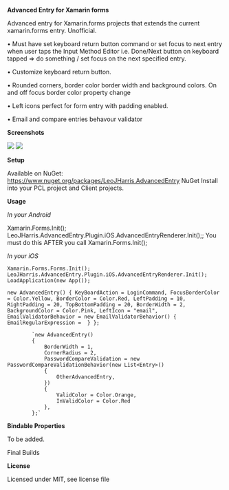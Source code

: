 **Advanced Entry for Xamarin forms**

Advanced entry for Xamarin.forms projects that extends the current xamarin.forms entry. Unofficial. 

• Must have set keyboard return button command or set focus to next entry when user taps the Input Method Editor i.e. Done/Next button on keyboard tapped => do something / set focus on the next specified entry. 

• Customize keyboard return button. 

• Rounded corners, border color border width and background colors. On and off focus border color property change 

• Left icons perfect for form entry with padding enabled.

• Email and compare entries behavour validator

**Screenshots**


![](https://github.com/LeoJHarris/AdvancedEntry/blob/master/ios.jpg) ![](https://github.com/LeoJHarris/AdvancedEntry/blob/master/android.png)

**Setup**

Available on NuGet: https://www.nuget.org/packages/LeoJHarris.AdvancedEntry NuGet Install into your PCL project and Client projects.

**Usage**

_In your Android_

Xamarin.Forms.Init();
LeoJHarris.AdvancedEntry.Plugin.iOS.AdvancedEntryRenderer.Init();;
You must do this AFTER you call Xamarin.Forms.Init();

_In your iOS_

`Xamarin.Forms.Forms.Init(); `
`LeoJHarris.AdvancedEntry.Plugin.iOS.AdvancedEntryRenderer.Init(); `
`LoadApplication(new App());`

`new AdvancedEntry()
            {
                KeyBoardAction = LoginCommand,
                FocusBorderColor = Color.Yellow,
                BorderColor = Color.Red,
                LeftPadding = 10,
                RightPadding = 20,
                TopBottomPadding = 20,
                BorderWidth = 2,
                BackgroundColor = Color.Pink,
                LeftIcon = "email",
                EmailValidatorBehavior = new EmailValidatorBehavior()
                {
                    EmailRegularExpression = 
                }
            };`
            
            `new AdvancedEntry()
            {
                BorderWidth = 1,
                CornerRadius = 2,
                PasswordCompareValidation = new PasswordCompareValidationBehavior(new List<Entry>()
                {
                    OtherAdvancedEntry,
                })
                {
                    ValidColor = Color.Orange,
                    InValidColor = Color.Red
                },
            };`
            
**Bindable Properties**

To be added.

Final Builds

**License**

Licensed under MIT, see license file

